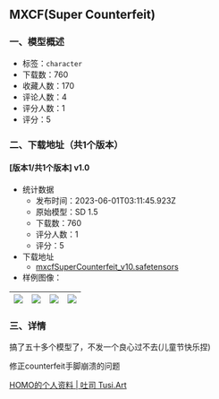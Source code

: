 ## MXCF(Super Counterfeit)
### 一、模型概述

- 标签：`character`
- 下载数：760
- 收藏人数：170
- 评论人数：4
- 评分人数：1
- 评分：5

### 二、下载地址（共1个版本）

#### [版本1/共1个版本] v1.0

- 统计数据
  - 发布时间：2023-06-01T03:11:45.923Z
  - 原始模型：SD 1.5
  - 下载数：760
  - 评分人数：1
  - 评分：5
- 下载地址
  - [mxcfSuperCounterfeit_v10.safetensors](https://civitai.com/api/download/models/86165)
- 样例图像：

| <img src="https://image.civitai.com/xG1nkqKTMzGDvpLrqFT7WA/78c7c9a6-aa05-4e3e-bac0-c255454b0c20/width=450/979451.jpeg" /> | <img src="https://image.civitai.com/xG1nkqKTMzGDvpLrqFT7WA/4964f96f-43ca-462f-8dec-eac52f95f8aa/width=450/979452.jpeg" /> | <img src="https://image.civitai.com/xG1nkqKTMzGDvpLrqFT7WA/a2cc0ef2-5d88-433b-a516-a7bbb6926c0e/width=450/979454.jpeg" /> | <img src="https://image.civitai.com/xG1nkqKTMzGDvpLrqFT7WA/4e1e1f38-72b2-4fb2-a5a9-4b99d3858639/width=450/979455.jpeg" /> |
| ---- | ---- | ---- | ---- |


### 三、详情
<p>搞了五十多个模型了，不发一个良心过不去(儿童节快乐捏)</p><p>修正counterfeit手脚崩溃的问题</p><p><a target="_blank" rel="ugc" href="https://tusi.art/users/601704830611756432/models">HOMO的个人资料 | 吐司 </a><a target="_blank" rel="ugc" href="http://Tusi.Art">Tusi.Art</a></p>